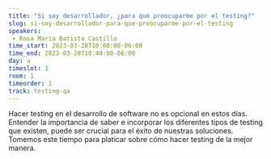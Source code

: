 ```yaml
---
title: "Si soy desarrollador, ¿para qué preocuparme por el testing?"
slug: si-soy-desarrollador-para-que-preocuparme-por-el-testing
speakers:
 - Rosa Maria Batista Castillo
time_start: 2023-03-28T10:00:00-06:00
time_end: 2023-03-28T10:40:00-06:00
day: a
timeslot: 1
room: 1
timeorder: 1
track: testing-qa
---
```


Hacer testing en el desarrollo de software no es opcional en estos días. Entender la importancia de saber e incorporar los diferentes tipos de testing que existen, puede ser crucial para el éxito de nuestras soluciones. Tomemos este tiempo para platicar sobre cómo hacer testing de la mejor manera.
